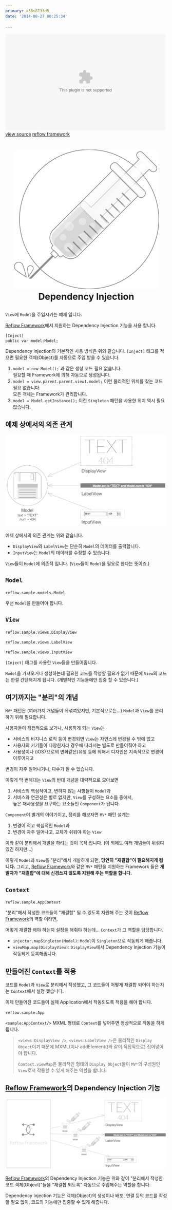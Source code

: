 ```yaml
---
primary: a36c8733d5
date: '2014-08-27 00:25:34'

---
```


<div class="center">
	<embed src="swfs/dependency-inection.simple-singleton-model.swf" width="500" height="300"/>
	<div>
		<a href="http://github.com/iamssen/reflow.sample.dependency-inection.simple-singleton-model" target="_blank"
		   class="btn btn-default btn-xs"><i class="fa fa-code"></i> view source</a>
		<a href="http://github.com/iamssen/reflow" target="_blank" class="btn btn-default btn-xs"><i
				class="fa fa-code-fork"></i> reflow framework</a>
	</div>
</div>



<h1>
	<p align="center">
		<img src="images/injector.mono.svg"/>
		<br/>
		Dependency Injection
	</p>
</h1>

`View`에 `Model`을 주입시키는 예제 입니다.

[Reflow Framework]에서 지원하는 Dependency Injection 기능을 사용 합니다.

	[Inject]
	public var model:Model;

Dependency Injection의 기본적인 사용 방식은 위와 같습니다. `[Inject]` 태그를 적으면 필요한 객체(Object)를 자동으로 주입 받을 수 있습니다.

1. `model = new Model();` 과 같은 생성 코드 필요 없습니다.    
필요할 때 Framework에 의해 자동으로 생성됩니다.
1. `model = view.parent.parent.view1.model;` 이런 물리적인 위치를 찾는 코드 필요 없습니다.   
모든 객체는 Framework가 관리합니다.
1. `model = Model.getInstance();` 이런 `Singleton` 패턴을 사용한 위치 역시 필요 없습니다.

## 예제 상에서의 의존 관계

![예제 상의 의존 관계](images/model-view-wire.png)

예제 상에서의 의존 관계는 위와 같습니다.

- `DisplayView`와 `LabelView`는 단순히 `Model`의 데이터를 출력합니다.
- `InputView`는 `Model`의 데이터를 수정할 수 있습니다.

`View`들이 `Model`에 의존적 입니다. (`View`들이 `Model`을 필요로 한다는 뜻이죠.)

## `Model`

`reflow.sample.models.Model`

<script src="http://gist-it.appspot.com/github/iamssen/reflow.sample.dependency-inection.simple-singleton-model/blob/gh-pages/src/reflow/sample/models/Model.as"></script>

우선 `Model`을 만들어야 합니다.

## `View`

`reflow.sample.views.DisplayView`

<script src="http://gist-it.appspot.com/github/iamssen/reflow.sample.dependency-inection.simple-singleton-model/blob/gh-pages/src/reflow/sample/views/DisplayView.mxml"></script>

`reflow.sample.views.LabelView`

<script src="http://gist-it.appspot.com/github/iamssen/reflow.sample.dependency-inection.simple-singleton-model/blob/gh-pages/src/reflow/sample/views/LabelView.mxml"></script>

`reflow.sample.views.InputView`

<script src="http://gist-it.appspot.com/github/iamssen/reflow.sample.dependency-inection.simple-singleton-model/blob/gh-pages/src/reflow/sample/views/InputView.mxml"></script>

`[Inject]` 태그를 사용한 `View`들을 만들어줍니다.

`Model`을 가져오거나 생성하는데 필요한 코드를 작성할 필요가 없기 때문에 `View`의 코드는 한결 간단해지게 됩니다. (개별적인 기능들에만 집중 할 수 있습니다.)

## 여기까지는 "분리"의 개념

`MV*` 패턴은 (여러가지 개념들이 뒤섞여있지만, 기본적으로는...) `Model`과 `View`를 분리하기 위해 필요합니다.

사용자들이 직접적으로 보거나, 사용하게 되는 `View`는 

- 서비스의 비지니스 로직 등이 변경되면 `View`는 자연스레 변경될 수 밖에 없고
- 사용자의 기기들이 다양한지라 경우에 따라서는 별도로 만들어줘야 하고
- 사용성이나 (iOS7으로의 변화같은)유행 등에 의해서 디자인은 지속적으로 변경이 이루어지고

변경이 자주 일어나거나, 다수가 될 수 있습니다. 

이렇게 막 변해대는 `View`의 반대 개념을 대략적으로 모아보면

1. 서비스의 핵심적이고, 변하지 않는 사항들이 `Model`과
1. 서비스와 연관성은 별로 없지만, `View`를 구성하는 요소들 중에서,    
높은 재사용성을 요구하는 요소들인 `Component`가 됩니다.

`Component`야 별개의 이야기이고, 정리를 해보자면 `MV*` 패턴 설계는

1. 변경이 적고 핵심적인 `Model`과
1. 변경이 자주 일어나고, 교체가 쉬워야 하는 `View`

이와 같이 분리해서 개발을 하려는 것이 목적 입니다. (이 외에도 여러 개념들이 뒤섞여 있긴 하지만...)

이렇게 `Model`과 `View`를 "분리"해서 개발하게 되면, **당연히 "재결합"이 필요해지게 됩니다.** 그리고, [Reflow Framework]와 같은 `MV*` 패턴을 지원하는 Framework 들은 **개발자가 "재결합"에 대해 신경쓰지 않도록 지원해 주는 역할을 합니다.**

## `Context`

`reflow.sample.AppContext`

<script src="http://gist-it.appspot.com/github/iamssen/reflow.sample.dependency-inection.simple-singleton-model/blob/gh-pages/src/reflow/sample/AppContext.as"></script>

"분리"해서 작성한 코드들이 "재결합" 될 수 있도록 지원해 주는 것이 [Reflow Framework]의 역할 이라면,

어떻게 재결합 해야 하는지 설정을 해줘야 하는데... `Context`가 그 역할을 담당합니다.

- `injector.mapSingleton(Model)`: `Model`이 `Singleton`으로 작동되게 해줍니다.
- `viewMap.map(DisplayView)`: `DisplayView`에서 Dependency Injection 기능이 작동되게 등록해줍니다.

## 만들어진 `Context`를 적용

코드를 `Model`과 `View`로 분리해서 작성했고, 그 코드들이 어떻게 재결합 되어야 하는지는 `Context`에서 설정 했습니다.

이제 만들어진 코드들이 실제 Application에서 작동되도록 적용을 해야 합니다.

`reflow.sample.App`

<script src="http://gist-it.appspot.com/github/iamssen/reflow.sample.dependency-inection.simple-singleton-model/blob/gh-pages/src/reflow/sample/App.mxml"></script>

`<sample:AppContext/>` MXML 형태로 `Context`를 넣어주면 정상적으로 작동을 하게 됩니다.

> `<views:DisplayView />`, `<views:LabelView />`은 물리적인 `Display Object`이기 때문에 MXML(이나 addElement()와 같이 직접적으로) 집어넣어야 합니다.
> 
> `Context.viewMap`은 물리적인 형태의 `Display Object`들이 `MV*`의 구성원인 `View`로서 작동할 수 있게 해주는 역할을 합니다.

## [Reflow Framework]의 Dependency Injection 기능

![Dependency Injection](images/reflow-framework-dependency-injection.png)

[Reflow Framework]의 Dependency Injection 기능은 위와 같이 "분리해서 작성한 코드 객체(Object)"들을 "재결합 되도록" 자동으로 주입해주는 역할을 합니다.

Dependency Injection 기능은 객체(Object)의 생성이나 배포, 연결 등의 코드를 작성할 필요 없이, 코드의 기능에만 집중할 수 있게 해줍니다.


[Reflow Framework]: http://github.com/iamssen/reflow